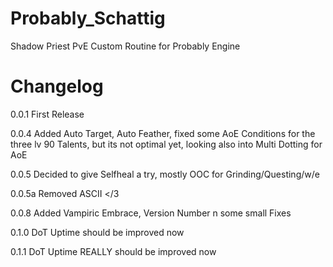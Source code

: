 Probably_Schattig
=================

Shadow Priest PvE Custom Routine for Probably Engine

Changelog
=================

0.0.1
First Release

0.0.4
Added Auto Target, Auto Feather, fixed some AoE Conditions for the three lv 90 Talents, but its not optimal yet, looking also into Multi Dotting for AoE

0.0.5
Decided to give Selfheal a try, mostly OOC for Grinding/Questing/w/e

0.0.5a
Removed ASCII </3

0.0.8
Added Vampiric Embrace, Version Number n some small Fixes

0.1.0
DoT Uptime should be improved now

0.1.1
DoT Uptime REALLY should be improved now
